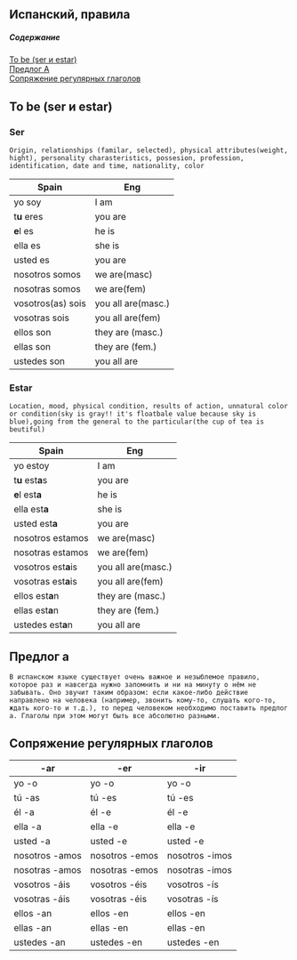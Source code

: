 Испанский, правила
---------------------

##### Содержание  
[To be (ser и estar)](#tobe)  
[Предлог А](#predlog_a)  
[Сопряжение регулярных глаголов](#conjugation_of_regular_verbs)


<a name="tobe"><h2>To be (ser и estar)</h2></a>
### Ser
`
Origin, relationships (familar, selected), physical attributes(weight, hight), personality charasteristics, possesion, profession, identification, date and time, nationality, color
`

Spain|Eng 
-- | --
yo soy | I am
t**u** eres | you are
**e**l es | he is
ella es | she is
usted es | you are
nosotros somos | we are(masc)
nosotras somos | we are(fem)
vosotros(as) sois | you all are(masc.)
vosotras sois | you all are(fem)
ellos son | they are (masc.)
ellas son | they are (fem.)
ustedes son | you all are

### Estar
`
Location, mood, physical condition, results of action, unnatural color or condition(sky is gray!! it's floatbale value because sky is blue),going from the general to the particular(the cup of tea is beutiful) 
`

Spain | Eng
--- | ---
yo estoy | I am
t**u** est**a**s | you are	
**e**l est**a**	| he is	
ella est**a**	| she is	
usted est**a** | you are	
nosotros estamos | we are(masc)
nosotras estamos | we are(fem)
vosotros est**a**is | you all are(masc.)
vosotras est**a**is | you all are(fem)
ellos est**a**n	| they are (masc.)
ellas est**a**n	| they are (fem.)
ustedes est**a**n	| you all are

<a name="predlog_a"><h2>Предлог а</h2></a>
`В испанском языке существует очень важное и незыблемое правило, которое раз и навсегда нужно запомнить и ни на минуту о нём не забывать. Оно звучит таким образом: если какое-либо действие направлено на человека (например, звонить кому-то, слушать кого-то, ждать кого-то и т.д.), то перед человеком необходимо поставить предлог a. Глаголы при этом могут быть все абсолютно разными.`

<a name="conjugation_of_regular_verbs"><h2>Сопряжение регулярных глаголов</h2></a>

-ar | -er | -ir
--- | --- | ---
yo -o | yo -o | yo -o
tú -as | tú -es | tú -es
él -a | él -e | él -e
ella -a | ella -e | ella -e
usted -a | usted -e | usted -e
nosotros -amos | nosotros -emos | nosotros -imos
nosotras -amos | nosotras -emos | nosotras -imos
vosotros -áis | vosotros -éis | vosotros -ís
vosotras -áis | vosotras -éis | vosotras -ís
ellos -an | ellos -en | ellos -en
ellas -an | ellas -en | ellas -en
ustedes -an | ustedes -en | ustedes -en







